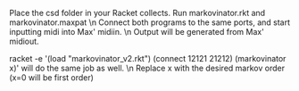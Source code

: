 Place the csd folder in your Racket collects. Run markovinator.rkt and markovinator.maxpat \n
Connect both programs to the same ports, and start inputting midi into Max' midiin. \n
Output will be generated from Max' midiout.

racket -e '(load "markovinator_v2.rkt") (connect 12121 21212) (markovinator x)' will do the same job as well. \n
Replace x with the desired markov order (x=0 will be first order)
